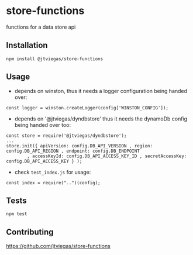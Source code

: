 # store-functions
functions for a data store api

## Installation

  `npm install @jtviegas/store-functions`
  
## Usage

- depends on winston, thus it needs a logger configuration being handed over:
```
const logger = winston.createLogger(config['WINSTON_CONFIG']);
```
- depends on '@jtviegas/dyndbstore' thus it needs the dynamoDb config being handed over too:
```
const store = require('@jtviegas/dyndbstore');
...
store.init({ apiVersion: config.DB_API_VERSION , region: config.DB_API_REGION , endpoint: config.DB_ENDPOINT
        , accessKeyId: config.DB_API_ACCESS_KEY_ID , secretAccessKey: config.DB_API_ACCESS_KEY } );
```
- check `test_index.js` for usage:
```
const index = require("..")(config);
```

## Tests

  `npm test`

## Contributing

https://github.com/jtviegas/store-functions